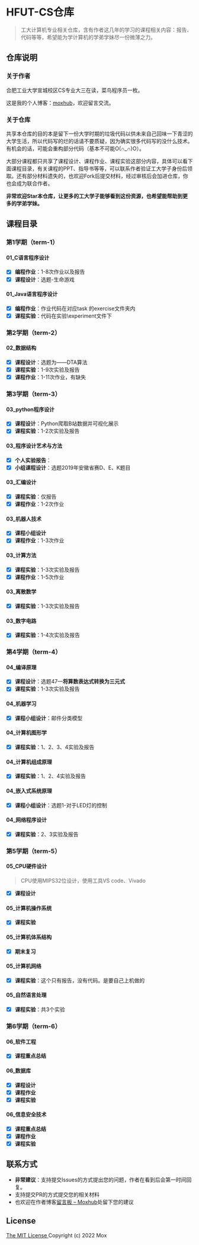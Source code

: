 # HFUT-CS仓库

> 工大计算机专业相关仓库，含有作者这几年的学习的课程相关内容：报告、代码等等，希望能为学计算机的学弟学妹尽一份微薄之力。

## 仓库说明

### 关于作者

合肥工业大学宣城校区CS专业大三在读，菜鸟程序员一枚。

这是我的个人博客：[moxhub](https://blog.moxhub.cn)，欢迎留言交流。

### 关于仓库

共享本仓库的目的本是留下一份大学时期的垃圾代码以供未来自己回味一下青涩的大学生活，所以代码写的烂的话请不要质疑，因为确实很多代码写的没什么技术。有机会的话，可能会重构部分代码（基本不可能O(∩_∩)O）。

大部分课程都只共享了课程设计、课程作业、课程实验这部分内容，具体可以看下面课程目录，有关课程的PPT、指导书等等，可以联系作者验证工大学子身份后领取。还有部分材料遗失的，也欢迎Fork后提交材料，经过审核后会加进仓库，你也会成为联合作者。

**非常欢迎Star本仓库，让更多的工大学子能够看到这份资源，也希望能帮助到更多的学弟学妹。**

## 课程目录

### 第1学期（term-1）

#### 01_C语言程序设计

- [x] **编程作业**：1-8次作业以及报告
- [x] **课程设计**：选题-生命游戏

#### 01_Java语言程序设计

- [x] **编程作业**：作业代码在对应task 的exercise文件夹内
- [x] **课程实验**：代码在实验\experiment文件下

### 第2学期（term-2）

#### 02_数据结构

- [x] **课程设计**：选题为——DTA算法
- [x] **课程实验**：1-9次实验及报告
- [x] **课程作业**：1-11次作业，有缺失

### 第3学期（term-3）

#### 03_python程序设计

- [x] **课程设计**：Python爬取B站数据并可视化展示
- [x] **课程实验**：1-2次实验及报告

#### 03_程序设计艺术与方法

- [x] **个人实验报告**：
- [x] **小组课程设计**：选题2019年安徽省赛D、E、K题目

#### 03_汇编设计

- [x] **课程实验**：仅报告
- [x] **课程作业**：1-2次作业

#### 03_机器人技术

- [x] **课程小组设计**
- [x] **课程作业**：1-3次作业

#### 03_计算方法

- [x] **课程实验**：1-3次实验及报告
- [x] **课程作业**：1-5次作业

#### 03_离散数学

- [x] **课程实验**：1-3次实验及报告

#### 03_数字电路

- [x] **课程实验**：1-4次实验及报告

### 第4学期（term-4）

#### 04_编译原理

- [x] **课程设计**：选题47—**将算数表达式转换为三元式**
- [x] **课程实验**：1-3次实验及报告

#### 04_机器学习

- [x] **课程小组设计**：邮件分类模型

#### 04_计算机图形学

- [x] **课程实验**：1、2、3、4实验及报告

#### 04_计算机组成原理

- [x] **课程实验**：1、2、4实验及报告

#### 04_嵌入式系统原理

- [x] **课程小组设计**：选题1-对于LED灯的控制

#### 04_网络程序设计

- [x] **课程实验**：2、3实验及报告

### 第5学期（term-5）

#### 05_CPU硬件设计

> CPU使用MIPS32位设计，使用工具VS code、Vivado

- [x] **课程设计**

#### 05_计算机操作系统

- [x] **课程实验**

#### 05_计算机体系结构

- [x] **期末复习**

#### 05_计算机网络

- [x] **课程实验**：这个只有报告，没有代码。是要自己上机做的

#### 05_自然语言处理

- [x] **课程实验**：共3个实验

### 第6学期（term-6）

#### 06_软件工程

- [x] **课程重点总结**

#### 06_数据库

- [x] **课程设计**
- [x] **课程作业**
- [x] **课程实验**

#### 06_信息安全技术

- [x] **课程重点总结**
- [x] **课程作业**
- [x] **课程实验**

## 联系方式

- **非常建议**：支持提交Issues的方式提出您的问题，作者在看到后会第一时间回复。
- 支持提交PR的方式提交您的相关材料
- 也欢迎在作者博客[留言板 – Moxhub](https://blog.moxhub.cn/contact/)处留下您的建议

## License

[The MIT License ](https://opensource.org/licenses/MIT)
Copyright (c) 2022 Mox

